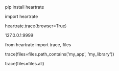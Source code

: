pip install heartrate

import heartrate

heartrate.trace(browser=True)


127.0.0.1:9999


from heartrate import trace, files


trace(files=files.path_contains('my_app', 'my_library'))


trace(files=files.all)
